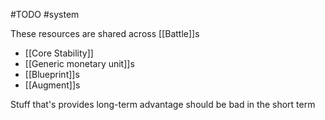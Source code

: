 #TODO
#system 

These resources are shared across [[Battle]]s

- [[Core Stability]]
- [[Generic monetary unit]]s
- [[Blueprint]]s
- [[Augment]]s

Stuff that's provides long-term advantage should be bad in the short term
